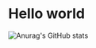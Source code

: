 # Hello world

![Anurag's GitHub stats](https://github-readme-stats.vercel.app/api?username=neoprint3d&show_icons=true)
